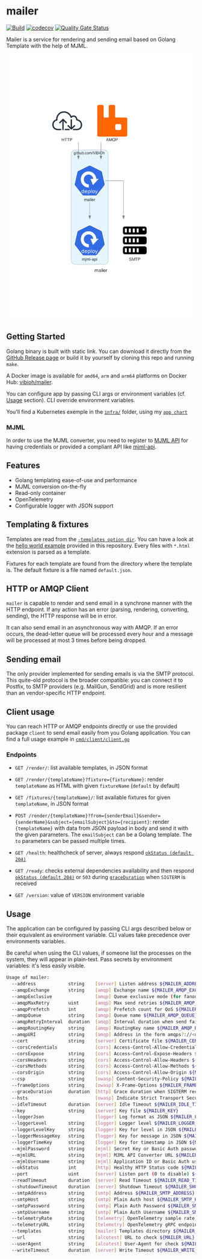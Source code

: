 # mailer

[![Build](https://github.com/ViBiOh/mailer/workflows/Build/badge.svg)](https://github.com/ViBiOh/mailer/actions)
[![codecov](https://codecov.io/gh/ViBiOh/mailer/branch/main/graph/badge.svg)](https://codecov.io/gh/ViBiOh/mailer)
[![Quality Gate Status](https://sonarcloud.io/api/project_badges/measure?project=ViBiOh_mailer&metric=alert_status)](https://sonarcloud.io/dashboard?id=ViBiOh_mailer)

Mailer is a service for rendering and sending email based on Golang Template with the help of MJML.

![](mailer.png)

## Getting Started

Golang binary is built with static link. You can download it directly from the [GitHub Release page](https://github.com/ViBiOh/mailer/releases) or build it by yourself by cloning this repo and running `make`.

A Docker image is available for `amd64`, `arm` and `arm64` platforms on Docker Hub: [vibioh/mailer](https://hub.docker.com/r/vibioh/mailer/tags).

You can configure app by passing CLI args or environment variables (cf. [Usage](#usage) section). CLI override environment variables.

You'll find a Kubernetes exemple in the [`infra/`](infra) folder, using my [`app chart`](https://github.com/ViBiOh/charts/tree/main/app)

### MJML

In order to use the MJML converter, you need to register to [MJML API](https://mjml.io/api) for having credentials or provided a compliant API like [mjml-api](https://github.com/ViBiOh/mjml-api).

## Features

- Golang templating ease-of-use and performance
- MJML conversion on-the-fly
- Read-only container
- OpenTelemetry
- Configurable logger with JSON support

## Templating & fixtures

Templates are read from the [`-templates option dir`](#usage). You can have a look at the [hello world example](templates/hello/hello.html) provided in this repository. Every files with `*.html` extension is parsed as a template.

Fixtures for each template are found from the directory where the template is. The default fixture is a file named `default.json`.

## HTTP or AMQP Client

`mailer` is capable to render and send email in a synchrone manner with the HTTP endpoint. If any action has an error (parsing, rendering, converting, sending), the HTTP response will be in error.

It can also send email in an asynchronous way with AMQP. If an error occurs, the dead-letter queue will be processed every hour and a message will be processed at most 3 times before being dropped.

## Sending email

The only provider implemented for sending emails is via the SMTP protocol. This quite-old protocol is the broader compatible: you can connect it to Postfix, to SMTP providers (e.g. MailGun, SendGrid) and is more resilient than an vendor-specific HTTP endpoint.

## Client usage

You can reach HTTP or AMQP endpoints directly or use the provided package `client` to send email easily from you Golang application. You can find a full usage example in [`cmd/client/client.go`](cmd/client/client.go)

### Endpoints

- `GET /render/`: list available templates, in JSON format
- `GET /render/{templateName}?fixture={fixtureName}`: render `templateName` as HTML with given `fixtureName` (`default` by default)
- `GET /fixtures/{templateName}/`: list available fixtures for given `templateName`, in JSON format
- `POST /render/{templateName}?from={senderEmail}&sender={senderName}&subject={emailSubject}&to={recipient}`: render `{templateName}` with data from JSON payload in body and send it with the given parameters. The `emailSubject` can be a Golang template. The `to` parameters can be passed multiple times.

- `GET /health`: healthcheck of server, always respond [`okStatus (default 204)`](#usage)
- `GET /ready`: checks external dependencies availability and then respond [`okStatus (default 204)`](#usage) or `503` during [`graceDuration`](#usage) when `SIGTERM` is received
- `GET /version`: value of `VERSION` environment variable

## Usage

The application can be configured by passing CLI args described below or their equivalent as environment variable. CLI values take precedence over environments variables.

Be careful when using the CLI values, if someone list the processes on the system, they will appear in plain-text. Pass secrets by environment variables: it's less easily visible.

```bash
Usage of mailer:
  --address            string    [server] Listen address ${MAILER_ADDRESS}
  --amqpExchange       string    [amqp] Exchange name ${MAILER_AMQP_EXCHANGE} (default "mailer")
  --amqpExclusive                [amqp] Queue exclusive mode (for fanout exchange) ${MAILER_AMQP_EXCLUSIVE} (default false)
  --amqpMaxRetry       uint      [amqp] Max send retries ${MAILER_AMQP_MAX_RETRY} (default 3)
  --amqpPrefetch       int       [amqp] Prefetch count for QoS ${MAILER_AMQP_PREFETCH} (default 1)
  --amqpQueue          string    [amqp] Queue name ${MAILER_AMQP_QUEUE} (default "mailer")
  --amqpRetryInterval  duration  [amqp] Interval duration when send fails ${MAILER_AMQP_RETRY_INTERVAL} (default 1h0m0s)
  --amqpRoutingKey     string    [amqp] RoutingKey name ${MAILER_AMQP_ROUTING_KEY}
  --amqpURI            string    [amqp] Address in the form amqps?://<user>:<password>@<address>:<port>/<vhost> ${MAILER_AMQP_URI}
  --cert               string    [server] Certificate file ${MAILER_CERT}
  --corsCredentials              [cors] Access-Control-Allow-Credentials ${MAILER_CORS_CREDENTIALS} (default false)
  --corsExpose         string    [cors] Access-Control-Expose-Headers ${MAILER_CORS_EXPOSE}
  --corsHeaders        string    [cors] Access-Control-Allow-Headers ${MAILER_CORS_HEADERS} (default "Content-Type")
  --corsMethods        string    [cors] Access-Control-Allow-Methods ${MAILER_CORS_METHODS} (default "GET")
  --corsOrigin         string    [cors] Access-Control-Allow-Origin ${MAILER_CORS_ORIGIN} (default "*")
  --csp                string    [owasp] Content-Security-Policy ${MAILER_CSP} (default "default-src 'self'; base-uri 'self'; style-src 'self' 'unsafe-inline' fonts.googleapis.com; font-src fonts.gstatic.com; img-src 'self' data: http://i.imgur.com grafana.com https://ketchup.vibioh.fr/images/")
  --frameOptions       string    [owasp] X-Frame-Options ${MAILER_FRAME_OPTIONS} (default "deny")
  --graceDuration      duration  [http] Grace duration when SIGTERM received ${MAILER_GRACE_DURATION} (default 30s)
  --hsts                         [owasp] Indicate Strict Transport Security ${MAILER_HSTS} (default true)
  --idleTimeout        duration  [server] Idle Timeout ${MAILER_IDLE_TIMEOUT} (default 2m0s)
  --key                string    [server] Key file ${MAILER_KEY}
  --loggerJson                   [logger] Log format as JSON ${MAILER_LOGGER_JSON} (default false)
  --loggerLevel        string    [logger] Logger level ${MAILER_LOGGER_LEVEL} (default "INFO")
  --loggerLevelKey     string    [logger] Key for level in JSON ${MAILER_LOGGER_LEVEL_KEY} (default "level")
  --loggerMessageKey   string    [logger] Key for message in JSON ${MAILER_LOGGER_MESSAGE_KEY} (default "msg")
  --loggerTimeKey      string    [logger] Key for timestamp in JSON ${MAILER_LOGGER_TIME_KEY} (default "time")
  --mjmlPassword       string    [mjml] Secret Key or Basic Auth password ${MAILER_MJML_PASSWORD}
  --mjmlURL            string    [mjml] MJML API Converter URL ${MAILER_MJML_URL} (default "https://api.mjml.io/v1/render")
  --mjmlUsername       string    [mjml] Application ID or Basic Auth username ${MAILER_MJML_USERNAME}
  --okStatus           int       [http] Healthy HTTP Status code ${MAILER_OK_STATUS} (default 204)
  --port               uint      [server] Listen port (0 to disable) ${MAILER_PORT} (default 1080)
  --readTimeout        duration  [server] Read Timeout ${MAILER_READ_TIMEOUT} (default 5s)
  --shutdownTimeout    duration  [server] Shutdown Timeout ${MAILER_SHUTDOWN_TIMEOUT} (default 10s)
  --smtpAddress        string    [smtp] Address ${MAILER_SMTP_ADDRESS} (default "localhost:25")
  --smtpHost           string    [smtp] Plain Auth host ${MAILER_SMTP_HOST} (default "localhost")
  --smtpPassword       string    [smtp] Plain Auth Password ${MAILER_SMTP_PASSWORD}
  --smtpUsername       string    [smtp] Plain Auth Username ${MAILER_SMTP_USERNAME}
  --telemetryRate      string    [telemetry] OpenTelemetry sample rate, 'always', 'never' or a float value ${MAILER_TELEMETRY_RATE} (default "always")
  --telemetryURL       string    [telemetry] OpenTelemetry gRPC endpoint (e.g. otel-exporter:4317) ${MAILER_TELEMETRY_URL}
  --templates          string    [mailer] Templates directory ${MAILER_TEMPLATES} (default "./templates/")
  --url                string    [alcotest] URL to check ${MAILER_URL}
  --userAgent          string    [alcotest] User-Agent for check ${MAILER_USER_AGENT} (default "Alcotest")
  --writeTimeout       duration  [server] Write Timeout ${MAILER_WRITE_TIMEOUT} (default 10s)
```
